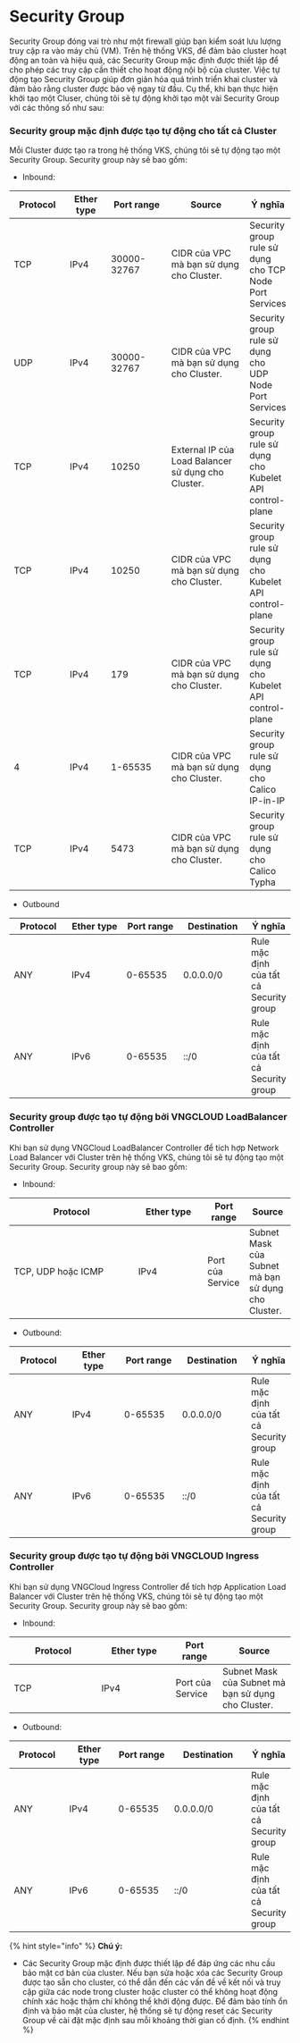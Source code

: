 # Security Group

Security Group đóng vai trò như một firewall giúp bạn kiểm soát lưu lượng truy cập ra vào máy chủ (VM). Trên hệ thống VKS, để đảm bảo cluster hoạt động an toàn và hiệu quả, các Security Group mặc định được thiết lập để cho phép các truy cập cần thiết cho hoạt động nội bộ của cluster. Việc tự động tạo Security Group giúp đơn giản hóa quá trình triển khai cluster và đảm bảo rằng cluster được bảo vệ ngay từ đầu. Cụ thể, khi bạn thực hiện khởi tạo một Cluser, chúng tôi sẽ tự động khởi tạo một vài Security Group với các thông số như sau:

### Security group mặc định được tạo tự động cho tất cả Cluster

Mỗi Cluster được tạo ra trong hệ thống VKS, chúng tôi sẽ tự động tạo một Security Group. Security group này sẽ bao gồm:

* Inbound:

<table><thead><tr><th width="114">Protocol</th><th width="83">Ether type</th><th width="140">Port range</th><th width="215">Source</th><th>Ý nghĩa</th></tr></thead><tbody><tr><td>TCP</td><td>IPv4</td><td>30000-32767</td><td>CIDR của VPC mà bạn sử dụng cho Cluster.</td><td>Security group rule sử dụng cho TCP Node Port Services</td></tr><tr><td>UDP</td><td>IPv4</td><td>30000-32767</td><td>CIDR của VPC mà bạn sử dụng cho Cluster.</td><td>Security group rule sử dụng cho UDP Node Port Services</td></tr><tr><td>TCP</td><td>IPv4</td><td>10250</td><td>External IP của Load Balancer sử dụng cho Cluster.</td><td>Security group rule sử dụng cho Kubelet API control-plane</td></tr><tr><td>TCP</td><td>IPv4</td><td>10250</td><td>CIDR của VPC mà bạn sử dụng cho Cluster.</td><td>Security group rule sử dụng cho Kubelet API control-plane</td></tr><tr><td>TCP</td><td>IPv4</td><td>179</td><td>CIDR của VPC mà bạn sử dụng cho Cluster.</td><td>Security group rule sử dụng cho Kubelet API control-plane</td></tr><tr><td>4</td><td>IPv4</td><td>1-65535</td><td>CIDR của VPC mà bạn sử dụng cho Cluster.</td><td>Security group rule sử dụng cho Calico IP-in-IP</td></tr><tr><td>TCP</td><td>IPv4</td><td>5473</td><td>CIDR của VPC mà bạn sử dụng cho Cluster.</td><td>Security group rule sử dụng cho Calico Typha</td></tr></tbody></table>

* Outbound

<table><thead><tr><th width="114">Protocol</th><th width="131">Ether type</th><th width="126">Port range</th><th width="125">Destination</th><th>Ý nghĩa</th></tr></thead><tbody><tr><td>ANY</td><td>IPv4</td><td>0-65535</td><td>0.0.0.0/0</td><td>Rule mặc định của tất cả Security group</td></tr><tr><td>ANY</td><td>IPv6</td><td>0-65535</td><td>::/0</td><td>Rule mặc định của tất cả Security group</td></tr></tbody></table>

### Security group được tạo tự động bởi VNGCLOUD LoadBalancer Controller

Khi bạn sử dụng VNGCloud LoadBalancer Controller để tích hợp Network Load Balancer với Cluster trên hệ thống VKS, chúng tôi sẽ tự động tạo một Security Group. Security group này sẽ bao gồm:

* Inbound:

<table><thead><tr><th width="207">Protocol</th><th width="108">Ether type</th><th>Port range</th><th>Source</th></tr></thead><tbody><tr><td>TCP, UDP hoặc ICMP</td><td>IPv4</td><td>Port của Service</td><td>Subnet Mask của Subnet mà bạn sử dụng cho Cluster.</td></tr></tbody></table>

* Outbound:

<table><thead><tr><th width="113">Protocol</th><th width="115">Ether type</th><th width="126">Port range</th><th width="127">Destination</th><th>Ý nghĩa</th></tr></thead><tbody><tr><td>ANY</td><td>IPv4</td><td>0-65535</td><td>0.0.0.0/0</td><td>Rule mặc định của tất cả Security group</td></tr><tr><td>ANY</td><td>IPv6</td><td>0-65535</td><td>::/0</td><td>Rule mặc định của tất cả Security group</td></tr></tbody></table>

### Security group được tạo tự động bởi VNGCLOUD Ingress Controller

Khi bạn sử dụng VNGCloud Ingress Controller để tích hợp Application Load Balancer với Cluster trên hệ thống VKS, chúng tôi sẽ tự động tạo một Security Group. Security group này sẽ bao gồm:

* Inbound:

<table><thead><tr><th width="141">Protocol</th><th width="117">Ether type</th><th>Port range</th><th>Source</th></tr></thead><tbody><tr><td>TCP</td><td>IPv4</td><td>Port của Service</td><td>Subnet Mask của Subnet mà bạn sử dụng cho Cluster.</td></tr></tbody></table>

* Outbound:

<table><thead><tr><th width="105">Protocol</th><th width="109">Ether type</th><th width="122">Port range</th><th width="162">Destination</th><th>Ý nghĩa</th></tr></thead><tbody><tr><td>ANY</td><td>IPv4</td><td>0-65535</td><td>0.0.0.0/0</td><td>Rule mặc định của tất cả Security group</td></tr><tr><td>ANY</td><td>IPv6</td><td>0-65535</td><td>::/0</td><td>Rule mặc định của tất cả Security group</td></tr></tbody></table>

{% hint style="info" %}
**Chú ý:**

* Các Security Group mặc định được thiết lập để đáp ứng các nhu cầu bảo mật cơ bản của cluster. Nếu bạn sửa hoặc xóa các Security Group được tạo sẵn cho cluster, có thể dẫn đến các vấn đề về kết nối và truy cập giữa các node trong cluster hoặc cluster có thể không hoạt động chính xác hoặc thậm chí không thể khởi động được. Để đảm bảo tính ổn định và bảo mật của cluster, hệ thống sẽ tự động reset các Security Group về cài đặt mặc định sau mỗi khoảng thời gian cố định.
{% endhint %}

